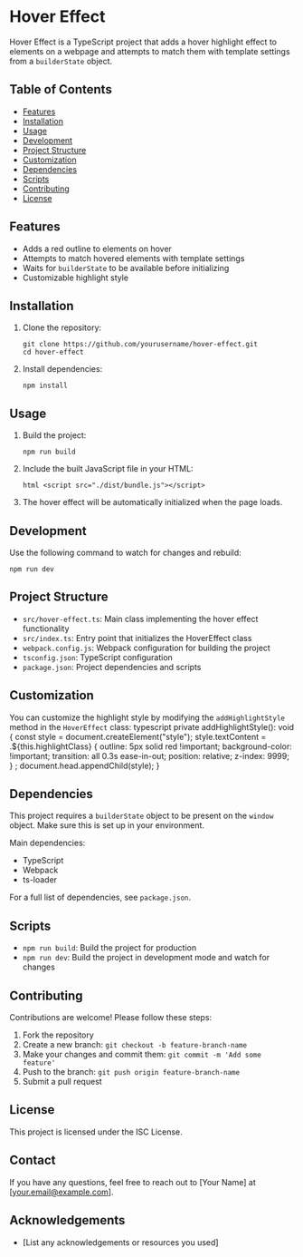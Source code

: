 # Hover Effect

Hover Effect is a TypeScript project that adds a hover highlight effect to elements on a webpage and attempts to match them with template settings from a `builderState` object.

## Table of Contents

- [Features](#features)
- [Installation](#installation)
- [Usage](#usage)
- [Development](#development)
- [Project Structure](#project-structure)
- [Customization](#customization)
- [Dependencies](#dependencies)
- [Scripts](#scripts)
- [Contributing](#contributing)
- [License](#license)

## Features

- Adds a red outline to elements on hover
- Attempts to match hovered elements with template settings
- Waits for `builderState` to be available before initializing
- Customizable highlight style

## Installation

1. Clone the repository:

   ```
   git clone https://github.com/yourusername/hover-effect.git
   cd hover-effect
   ```

2. Install dependencies:
   ```
   npm install
   ```

## Usage

1. Build the project:

   ```
   npm run build
   ```

2. Include the built JavaScript file in your HTML:

   ```
   html <script src="./dist/bundle.js"></script>
   ```

3. The hover effect will be automatically initialized when the page loads.

## Development

Use the following command to watch for changes and rebuild:

    npm run dev


## Project Structure

- `src/hover-effect.ts`: Main class implementing the hover effect functionality
- `src/index.ts`: Entry point that initializes the HoverEffect class
- `webpack.config.js`: Webpack configuration for building the project
- `tsconfig.json`: TypeScript configuration
- `package.json`: Project dependencies and scripts

## Customization

You can customize the highlight style by modifying the `addHighlightStyle` method in the `HoverEffect` class:
typescript
private addHighlightStyle(): void {
const style = document.createElement("style");
style.textContent = .${this.highlightClass} { outline: 5px solid red !important; background-color: !important; transition: all 0.3s ease-in-out; position: relative; z-index: 9999; } ;
document.head.appendChild(style);
}

## Dependencies

This project requires a `builderState` object to be present on the `window` object. Make sure this is set up in your environment.

Main dependencies:

- TypeScript
- Webpack
- ts-loader

For a full list of dependencies, see `package.json`.

## Scripts

- `npm run build`: Build the project for production
- `npm run dev`: Build the project in development mode and watch for changes

## Contributing

Contributions are welcome! Please follow these steps:

1. Fork the repository
2. Create a new branch: `git checkout -b feature-branch-name`
3. Make your changes and commit them: `git commit -m 'Add some feature'`
4. Push to the branch: `git push origin feature-branch-name`
5. Submit a pull request

## License

This project is licensed under the ISC License.

## Contact

If you have any questions, feel free to reach out to [Your Name] at [your.email@example.com].

## Acknowledgements

- [List any acknowledgements or resources you used]
